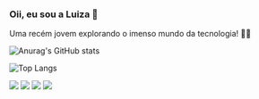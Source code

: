 ### Oii, eu sou a Luiza 💖

Uma recém jovem explorando o imenso mundo da tecnologia! 👩‍💻

![Anurag's GitHub stats](https://github-readme-stats.vercel.app/api?username=luizananni&show_icons=true&theme=radical)

![Top Langs](https://github-readme-stats.vercel.app/api/top-langs/?username=luizananni&hide_progress=true&theme=radical)

<div> 
  <a href="[(https://www.instagram.com/luiza_rwnanni/?igshid=MzRlODBiNWFlZA%3D%3D)]" target="_blank"><img src="https://img.shields.io/badge/-Instagram-%23E4405F?style=for-the-badge&logo=instagram&logoColor=white" target="_blank"></a>
 <a href="https://discord.gg/lulu_nanni" target="_blank"><img src="https://img.shields.io/badge/Discord-7289DA?style=for-the-badge&logo=discord&logoColor=white" target="_blank"></a> 
  <a href = "mailto:luiza.rwnanni@gmail.com"><img src="https://img.shields.io/badge/-Gmail-%23333?style=for-the-badge&logo=gmail&logoColor=white" target="_blank"></a>
  <a href="https://www.linkedin.com/in/luiza-nanni-82a917248" target="_blank"><img src="https://img.shields.io/badge/-LinkedIn-%230077B5?style=for-the-badge&logo=linkedin&logoColor=white" target="_blank"></a> 
  
</div>

